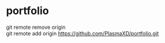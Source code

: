 # portfolio
git remote remove origin  
git remote add origin https://github.com/PlasmaXD/portfolio.git
